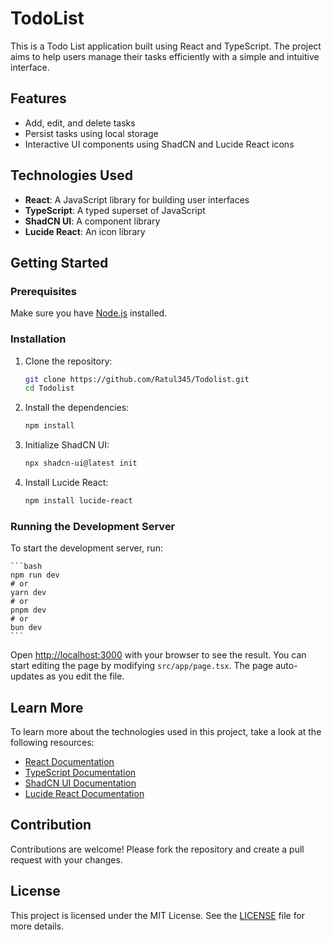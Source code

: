 # TodoList

This is a Todo List application built using React and TypeScript. The project aims to help users manage their tasks efficiently with a simple and intuitive interface.

## Features

- Add, edit, and delete tasks
- Persist tasks using local storage
- Interactive UI components using ShadCN and Lucide React icons

## Technologies Used

- **React**: A JavaScript library for building user interfaces
- **TypeScript**: A typed superset of JavaScript
- **ShadCN UI**: A component library
- **Lucide React**: An icon library

## Getting Started

### Prerequisites

Make sure you have [Node.js](https://nodejs.org/en/) installed.

### Installation

1. Clone the repository:

    ```bash
    git clone https://github.com/Ratul345/Todolist.git
    cd Todolist
    ```

2. Install the dependencies:

    ```bash
    npm install
    ```

3. Initialize ShadCN UI:

    ```bash
    npx shadcn-ui@latest init
    ```

4. Install Lucide React:

    ```bash
    npm install lucide-react
    ```

### Running the Development Server

To start the development server, run:

    ```bash
    npm run dev
    # or
    yarn dev
    # or
    pnpm dev
    # or
    bun dev
    ```



Open [http://localhost:3000](http://localhost:3000) with your browser to see the result. You can start editing the page by modifying `src/app/page.tsx`. The page auto-updates as you edit the file.

## Learn More

To learn more about the technologies used in this project, take a look at the following resources:

- [React Documentation](https://reactjs.org/docs/getting-started.html)
- [TypeScript Documentation](https://www.typescriptlang.org/docs/)
- [ShadCN UI Documentation](https://shadcn.dev/)
- [Lucide React Documentation](https://lucide.dev/docs/lucide-react)

## Contribution

Contributions are welcome! Please fork the repository and create a pull request with your changes.

## License

This project is licensed under the MIT License. See the [LICENSE](LICENSE) file for more details.
